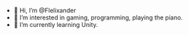 - 👋 Hi, I’m @Flelixander
- 👀 I’m interested in gaming, programming, playing the piano.
- 🌱 I’m currently learning Unity.

<!---
Flelixander/Flelixander is a ✨ special ✨ repository because its `README.md` (this file) appears on your GitHub profile.
You can click the Preview link to take a look at your changes.
--->
